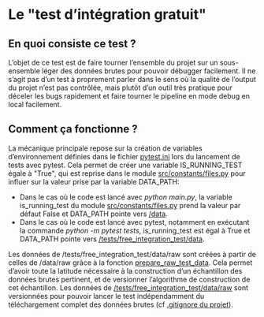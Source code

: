 # Le "test d’intégration gratuit"

## En quoi consiste ce test ?

L’objet de ce test est de faire tourner l’ensemble du projet sur un sous-ensemble léger des données brutes pour pouvoir débugger facilement. Il ne s’agit pas d’un test à proprement parler dans le sens où la qualité de l’output du projet n’est pas contrôlée, mais plutôt d’un outil très pratique pour déceler les bugs rapidement et faire tourner le pipeline en mode debug en local facilement.

## Comment ça fonctionne ?

La mécanique principale repose sur la création de variables d’environnement définies dans le fichier [pytest.ini](../../pytest.ini) lors du lancement de tests avec pytest. Cela permet de créer une variable IS_RUNNING_TEST égale à "True", qui est reprise dans le module [src/constants/files.py](../../src/constants/files.py) pour influer sur la valeur prise par la variable DATA_PATH:

- Dans le cas où le code est lancé avec *python main.py*, la variable is_running_test du module [src/constants/files.py](../../src/constants/files.py) prend la valeur par défaut False et DATA_PATH pointe vers [/data](../../data).
- Dans le cas où le code est lancé avec pytest, notamment en exécutant la commande *python -m pytest tests*, is_running_test est égal à True et DATA_PATH pointe vers [/tests/free_integration_test/data](data).

Les données de /tests/free_integration_test/data/raw sont créées à partir de celles de /data/raw grâce à la fonction [prepare_raw_test_data](prepare_raw_test_data.py). Cela permet d’avoir toute la latitude nécessaire à la construction d’un échantillon des données brutes pertinent, et de versionner l’algorithme de construction de cet échantillon. Les données de [/tests/free_integration_test/data/raw](data/raw) sont versionnées pour pouvoir lancer le test indépendamment du téléchargement complet des données brutes (cf [.gitignore du projet](../../.gitignore)).